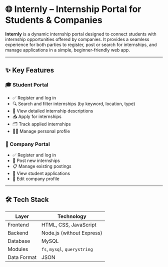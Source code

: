 # 🌐 Internly – Internship Portal for Students & Companies

**Internly** is a dynamic internship portal designed to connect students with internship opportunities offered by companies. It provides a seamless experience for both parties to register, post or search for internships, and manage applications in a simple, beginner-friendly web app.

---

## ✨ Key Features

### 🎓 Student Portal
- ✅ Register and log in
- 🔍 Search and filter internships (by keyword, location, type)
- 📄 View detailed internship descriptions
- 📤 Apply for internships
- 🗂️ Track applied internships
- 🧑‍💻 Manage personal profile

### 🏢 Company Portal
- ✅ Register and log in
- 📝 Post new internships
- 📋 Manage existing postings
- 👀 View student applications
- 🏢 Edit company profile

---

## 🛠️ Tech Stack

| Layer      | Technology                  |
|------------|-----------------------------|
| Frontend   | HTML, CSS, JavaScript       |
| Backend    | Node.js (without Express)   |
| Database   | MySQL                       |
| Modules    | `fs`, `mysql`, `querystring` |
| Data Format| JSON                        |

